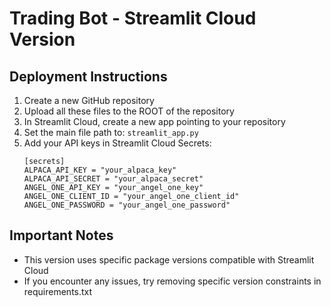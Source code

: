 # Trading Bot - Streamlit Cloud Version

## Deployment Instructions

1. Create a new GitHub repository
2. Upload all these files to the ROOT of the repository
3. In Streamlit Cloud, create a new app pointing to your repository
4. Set the main file path to: `streamlit_app.py`
5. Add your API keys in Streamlit Cloud Secrets:
   ```
   [secrets]
   ALPACA_API_KEY = "your_alpaca_key"
   ALPACA_API_SECRET = "your_alpaca_secret" 
   ANGEL_ONE_API_KEY = "your_angel_one_key"
   ANGEL_ONE_CLIENT_ID = "your_angel_one_client_id"
   ANGEL_ONE_PASSWORD = "your_angel_one_password"
   ```

## Important Notes

- This version uses specific package versions compatible with Streamlit Cloud
- If you encounter any issues, try removing specific version constraints in requirements.txt
